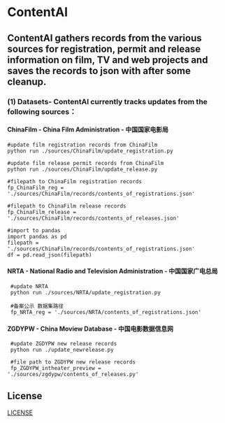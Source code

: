 # ContentAI

## ContentAI gathers records from the various sources for registration, permit and release information on film, TV and web projects and saves the records to json with after some cleanup.

### (1) Datasets- ContentAI currently tracks updates from the following sources：
#### ChinaFilm - China Film Administration - 中国国家电影局
    
    #update film registration records from ChinaFilm
    python run ./sources/ChinaFilm/update_registration.py
   
    #update film release permit records from ChinaFilm
    python run ./sources/ChinaFilm/update_release.py
    
    #filepath to ChinaFilm registration records
    fp_ChinaFilm_reg = './sources/ChinaFilm/records/contents_of_registrations.json'
    
    #filepath to ChinaFilm release records
    fp_ChinaFilm_release = './sources/ChinaFilm/records/contents_of_releases.json'
    
    #import to pandas
    import pandas as pd
    filepath = './sources/ChinaFilm/records/contents_of_registrations.json'
    df = pd.read_json(filepath)
        
#### NRTA - National Radio and Television Administration - 中国国家广电总局

     #update NRTA
     python run ./sources/NRTA/update_registration.py
     
     #备案公示 数据集路径
     fp_NRTA_reg = './sources/NRTA/contents_of_registrations.json'
  
#### ZGDYPW - China Moview Database - 中国电影数据信息网 

     #update ZGDYPW new release records
     python run ./update_newrelease.py
     
     #file path to ZGDYPW new release records
     fp_ZGDYPW_intheater_preview = './sources/zgdypw/contents_of_releases.py'
     
## License
[LICENSE](LICENSE.md)

